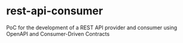 # rest-api-consumer
PoC for the development of a REST API provider and consumer using OpenAPI and Consumer-Driven Contracts
